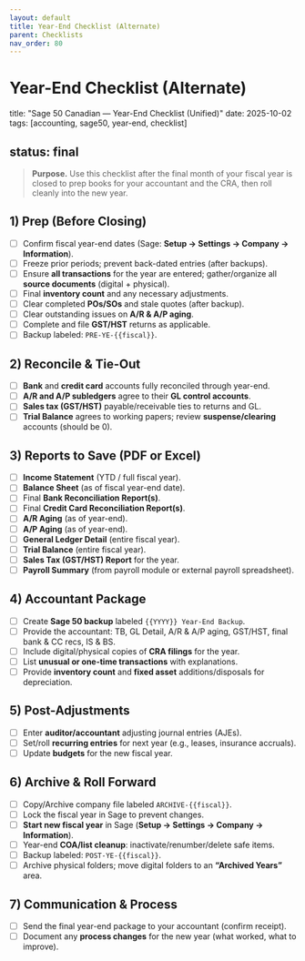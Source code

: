 ```yaml
---
layout: default
title: Year-End Checklist (Alternate)
parent: Checklists
nav_order: 80
---
```

# Year-End Checklist (Alternate)

title: "Sage 50 Canadian — Year-End Checklist (Unified)"
date: 2025-10-02
tags: [accounting, sage50, year-end, checklist]

## status: final

> **Purpose.** Use this checklist after the final month of your fiscal year is closed to prep books for your accountant and the CRA, then roll cleanly into the new year.

## 1) Prep (Before Closing)


- [ ] Confirm fiscal year-end dates (Sage: **Setup → Settings → Company → Information**).
- [ ] Freeze prior periods; prevent back-dated entries (after backups).
- [ ] Ensure **all transactions** for the year are entered; gather/organize all **source documents** (digital + physical).
- [ ] Final **inventory count** and any necessary adjustments.
- [ ] Clear completed **POs/SOs** and stale quotes (after backup).
- [ ] Clear outstanding issues on **A/R & A/P aging**.
- [ ] Complete and file **GST/HST** returns as applicable.
- [ ] Backup labeled: `PRE-YE-{{fiscal}}`.

## 2) Reconcile & Tie-Out


- [ ] **Bank** and **credit card** accounts fully reconciled through year-end.
- [ ] **A/R and A/P subledgers** agree to their **GL control accounts**.
- [ ] **Sales tax (GST/HST)** payable/receivable ties to returns and GL.
- [ ] **Trial Balance** agrees to working papers; review **suspense/clearing** accounts (should be 0).

## 3) Reports to Save (PDF or Excel)


- [ ] **Income Statement** (YTD / full fiscal year).
- [ ] **Balance Sheet** (as of fiscal year-end date).
- [ ] Final **Bank Reconciliation Report(s)**.
- [ ] Final **Credit Card Reconciliation Report(s)**.
- [ ] **A/R Aging** (as of year-end).
- [ ] **A/P Aging** (as of year-end).
- [ ] **General Ledger Detail** (entire fiscal year).
- [ ] **Trial Balance** (entire fiscal year).
- [ ] **Sales Tax (GST/HST) Report** for the year.
- [ ] **Payroll Summary** (from payroll module or external payroll spreadsheet).

## 4) Accountant Package


- [ ] Create **Sage 50 backup** labeled `{{YYYY}} Year-End Backup`.
- [ ] Provide the accountant: TB, GL Detail, A/R & A/P aging, GST/HST, final bank & CC recs, IS & BS.
- [ ] Include digital/physical copies of **CRA filings** for the year.
- [ ] List **unusual or one-time transactions** with explanations.
- [ ] Provide **inventory count** and **fixed asset** additions/disposals for depreciation.

## 5) Post-Adjustments


- [ ] Enter **auditor/accountant** adjusting journal entries (AJEs).
- [ ] Set/roll **recurring entries** for next year (e.g., leases, insurance accruals).
- [ ] Update **budgets** for the new fiscal year.

## 6) Archive & Roll Forward


- [ ] Copy/Archive company file labeled `ARCHIVE-{{fiscal}}`.
- [ ] Lock the fiscal year in Sage to prevent changes.
- [ ] **Start new fiscal year** in Sage (**Setup → Settings → Company → Information**).
- [ ] Year-end **COA/list cleanup**: inactivate/renumber/delete safe items.
- [ ] Backup labeled: `POST-YE-{{fiscal}}`.
- [ ] Archive physical folders; move digital folders to an **“Archived Years”** area.

## 7) Communication & Process


- [ ] Send the final year-end package to your accountant (confirm receipt).
- [ ] Document any **process changes** for the new year (what worked, what to improve).

